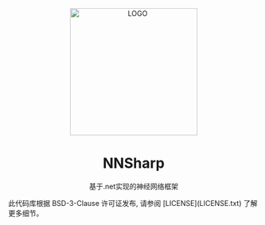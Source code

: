 <div align="center">

<img alt="LOGO" src="https://github.com/DecisionTreee/NNSharp/assets/121787369/5ee9cea5-ca91-4633-b256-d0bac9b4f63f" width="256" height="256"/>

# NNSharp

基于.net实现的神经网络框架


<div align="left">
此代码库根据 BSD-3-Clause 许可证发布, 请参阅 [LICENSE](LICENSE.txt) 了解更多细节。
